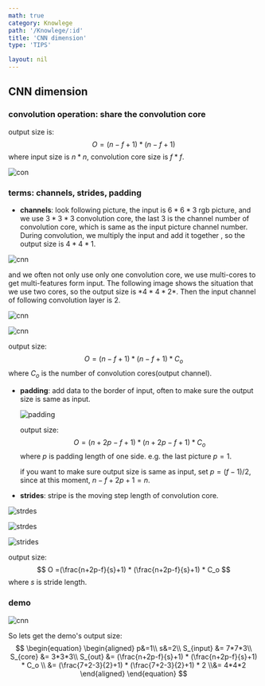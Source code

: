 ```yaml
---
math: true
category: Knowlege
path: '/Knowlege/:id'
title: 'CNN dimension'
type: 'TIPS'

layout: nil
---
```


## CNN dimension

### **convolution operation**: share the convolution core

output size is:
$$
O = (n-f+1) * (n-f+1)
$$
where input size is $n*n$, convolution core size is $f*f$.

![con](http://dataunion.org/wp-content/uploads/2015/03/6.gif)

### **terms**: channels, strides, padding

* **channels**: look following picture, the input is  $6*6*3$ rgb picture, and we use $3*3*3$  convolution core, the last 3 is the channel number of  convolution core, which is same as the input picture channel number. During convolution, we multiply the input and add it together , so the output size is $4*4*1$.

![cnn](https://img-blog.csdn.net/20180404135638186?watermark/2/text/aHR0cDovL2Jsb2cuY3Nkbi5uZXQvc3NjY19sZWFybmluZw==/font/5a6L5L2T/fontsize/400/fill/I0JBQkFCMA==/dissolve/70/gravity/SouthEast)

and we often not only use only one convolution core, we use multi-cores to get multi-features form input. The following image shows the situation that we use two cores, so the output size is $*4*4*2*$. Then the input channel of following convolution layer is 2.



![cnn](https://img-blog.csdn.net/20180404150134375?watermark/2/text/aHR0cDovL2Jsb2cuY3Nkbi5uZXQvc3NjY19sZWFybmluZw==/font/5a6L5L2T/fontsize/400/fill/I0JBQkFCMA==/dissolve/70/gravity/SouthEast)

![cnn](https://img-blog.csdn.net/20180912114145457?watermark/2/text/aHR0cHM6Ly9ibG9nLmNzZG4ubmV0L2Rzc19kc3Nzc2Q=/font/5a6L5L2T/fontsize/400/fill/I0JBQkFCMA==/dissolve/70)

output size:
$$
O =(n-f+1) * (n-f+1) * C_o
$$
where $C_o$ is the number of convolution cores(output channel).

* **padding**: add data to the border of input, often to make sure the output size is same as input. 

  ![padding](https://img-blog.csdn.net/2018091211400381?watermark/2/text/aHR0cHM6Ly9ibG9nLmNzZG4ubmV0L2Rzc19kc3Nzc2Q=/font/5a6L5L2T/fontsize/400/fill/I0JBQkFCMA==/dissolve/70)

  output size:
  $$
  O =(n+2p-f+1) * (n+2p-f+1) * C_o
  $$
  where $p$ is padding length of one side. e.g. the last picture $p = 1$.

  if you want to make sure output size is same as input, set $p = (f-1)/2$, since at this moment, $n-f+2p+1 = n$.

* **strides**: stripe is the moving step length of convolution core.

![strdes](https://img-blog.csdn.net/20180912114022902?watermark/2/text/aHR0cHM6Ly9ibG9nLmNzZG4ubmV0L2Rzc19kc3Nzc2Q=/font/5a6L5L2T/fontsize/400/fill/I0JBQkFCMA==/dissolve/70)

![strdes](https://img-blog.csdn.net/20180912114032978?watermark/2/text/aHR0cHM6Ly9ibG9nLmNzZG4ubmV0L2Rzc19kc3Nzc2Q=/font/5a6L5L2T/fontsize/400/fill/I0JBQkFCMA==/dissolve/70)

![strides](https://img-blog.csdn.net/20180912114044409?watermark/2/text/aHR0cHM6Ly9ibG9nLmNzZG4ubmV0L2Rzc19kc3Nzc2Q=/font/5a6L5L2T/fontsize/400/fill/I0JBQkFCMA==/dissolve/70)

output size:
$$
O =(\frac{n+2p-f}{s}+1) * (\frac{n+2p-f}{s}+1) * C_o
$$
where $s$ is stride length.

### **demo**

![cnn](https://img-blog.csdn.net/20180912114221257?watermark/2/text/aHR0cHM6Ly9ibG9nLmNzZG4ubmV0L2Rzc19kc3Nzc2Q=/font/5a6L5L2T/fontsize/400/fill/I0JBQkFCMA==/dissolve/70)

So lets get the demo's output size:
$$
\begin{equation}
\begin{aligned}
p&=1\\
s&=2\\
S_{input} &= 7*7*3\\
S_{core} &= 3*3*3\\
S_{out} &= (\frac{n+2p-f}{s}+1) * (\frac{n+2p-f}{s}+1) * C_o \\
&= (\frac{7+2-3}{2}+1) * (\frac{7+2-3}{2}+1) * 2 \\&= 4*4*2
\end{aligned}
\end{equation}
$$

